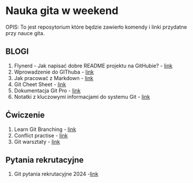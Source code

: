 # Nauka gita w weekend 
OPIS: To jest reposytorium które będzie zawierło komendy i linki przydatne przy nauce gita.

## BLOGI
1. Flynerd - Jak napisać dobre README projektu na GitHubie? - [link](https://www.flynerd.pl/2018/06/jak-napisac-dobre-readme-projektu-na-githubie.html)
2. Wprowadzenie do GIThuba - [link](https://github.com/skills/introduction-to-github)
3. Jak pracować z Markdown - [link](https://github.com/skills/communicate-using-markdown)
4. Git Cheet Sheet - [link](https://education.github.com/git-cheat-sheet-education.pdf)
5. Dokumentacja Git Pro - [link](https://git-scm.com/book/pl/v2)
6. Notatki z kluczowymi informacjami do systemu Git - [link](https://github.com/bogdanpolak/nauka-gita)


## Ćwiczenie 
1. Learn Git Branching - [link](https://learngitbranching.js.org/)
2. Conflict practise - [link](https://github.com/githubtraining/conflict-practice)
3. Git warsztaty - [link](https://wwww.gitwarsztaty.pl/cwiczenia)

## Pytania rekrutacyjne
1. Git pytania rekrutacyjne 2024 -[link](https://mockit.pl/blog/pytania-rekrutacyjne-git)
